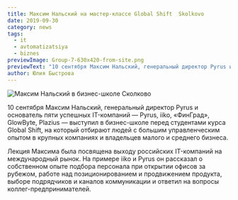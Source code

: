 ```yaml
---
title: Максим Нальский на мастер-классе Global Shift  Skolkovo
date: 2019-09-30
category: news
tags:
  - it
  - avtomatizatsiya
  - biznes
previewImage: Group-7-630x420-from-site.png
previewText: "10 сентября Максим Нальский, генеральный директор Pyrus и основатель пяти успешных IT-компаний — Pyrus, iiko, «ФинГрад», GlowByte, Plazius — выступил в бизнес-школе перед студентами курса Global Shift, на который отбирают людей с большим управленческим опытом в крупных компаниях и владельцев малого и среднего бизнеса."
author: Юлия Быстрова
---
```

![Максим Нальский в бизнес-школе Сколково](attachment.webp)

10 сентября Максим Нальский, генеральный директор Pyrus и основатель пяти успешных IT-компаний — Pyrus, iiko, «ФинГрад», GlowByte, Plazius — выступил в бизнес-школе перед студентами курса Global Shift, на который отбирают людей с большим управленческим опытом в крупных компаниях и владельцев малого и среднего бизнеса.

Лекция Максима была посвящена выходу российских IT-компаний на международный рынок. На примере iiko и Pyrus он рассказал о собственном опыте подбора персонала при открытии офисов за рубежом, работе над позиционированием и продвижением продукта, выборе подрядчиков и каналов коммуникации и ответил на вопросы коллег-предпринимателей.